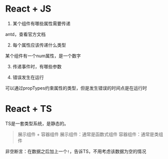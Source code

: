 # React + JS

1. 某个组件有哪些属性需要传递

antd，查看官方文档

2. 每个属性应该传递什么类型

某个组件有一个num属性，是一个数字

3. 传递事件时，有哪些参数

4. 错误发生在运行

可以通过propTypes约束属性的类型，但是发生错误的时间点是在运行时

# React + TS

TS是一套类型系统，是静态的。

> 展示组件 + 容器组件
> 展示组件：通常是函数式组件
> 容器组件：通常是类组件

非空断言：在数据之后加上一个```!```，告诉TS，不用考虑该数据为空的情况